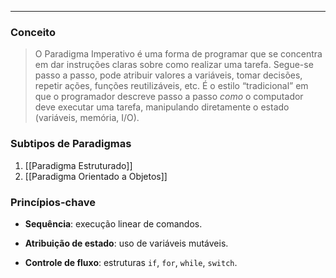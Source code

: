 
---

### Conceito

> O Paradigma Imperativo é uma forma de programar que se concentra em dar instruções claras sobre como realizar uma tarefa. Segue-se passo a passo, pode atribuir valores a variáveis, tomar decisões, repetir ações, funções reutilizáveis, etc.
> É o estilo “tradicional” em que o programador descreve passo a passo _como_ o computador deve executar uma tarefa, manipulando diretamente o estado (variáveis, memória, I/O).

### Subtipos de Paradigmas

1. [[Paradigma Estruturado]]
2. [[Paradigma Orientado a Objetos]]

### **Princípios-chave**

- **Sequência**: execução linear de comandos.
    
- **Atribuição de estado**: uso de variáveis mutáveis.
    
- **Controle de fluxo**: estruturas `if`, `for`, `while`, `switch`.

